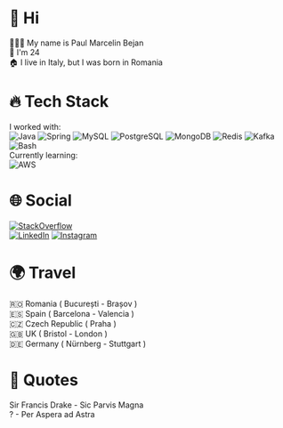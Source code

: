 # 👋 Hi
👨🏻‍💻 My name is Paul Marcelin Bejan<br>
🎂 I'm 24<br>
🏠 I live in Italy, but I was born in Romania<br>

# 🔥 Tech Stack
I worked with:<br>
![Java](https://img.shields.io/badge/-Java-FF7800?logo=java&logoColor=white&style=flat)
![Spring](https://img.shields.io/badge/-Spring-6DB33F?logo=spring&logoColor=white&style=flat)
![MySQL](https://img.shields.io/badge/-MySQL-4479A1?logo=mysql&logoColor=white&style=flat)
![PostgreSQL](https://img.shields.io/badge/-PostgreSQL-4169E1?logo=postgresql&logoColor=white&style=flat)
![MongoDB](https://img.shields.io/badge/-MongoDB-47A248?logo=mongodb&logoColor=white&style=flat)
![Redis](https://img.shields.io/badge/-Redis-DC382D?logo=redis&logoColor=white&style=flat)
![Kafka](https://img.shields.io/badge/-Kafka-231F20?logo=apachekafka&logoColor=white&style=flat)
![Bash](https://img.shields.io/badge/-Bash-000000?logo=gnubash&logoColor=white&style=flat)<br>
Currently learning:<br>
![AWS](https://img.shields.io/badge/-AWS-232F3E?logo=amazonaws&logoColor=white&style=flat)

# 🌐 Social
[![StackOverflow](https://stackoverflow.com/users/flair/13115701.png?theme=dark)](https://stackoverflow.com/users/13115701/paul-marcelin-bejan)<br>
[![LinkedIn](https://img.shields.io/badge/LinkedIn-%230077B5.svg?logo=linkedin&logoColor=white)](https://www.linkedin.com/in/paul-marcelin-bejan/)
[![Instagram](https://img.shields.io/badge/Instagram-%23E4405F.svg?logo=Instagram&logoColor=white)](https://www.instagram.com/_paulmarcelin/)

# 🌍 Travel
🇷🇴 Romania ( București - Brașov )<br>
🇪🇸 Spain ( Barcelona - Valencia )<br>
🇨🇿 Czech Republic ( Praha )<br>
🇬🇧 UK ( Bristol - London )<br>
🇩🇪 Germany ( Nürnberg - Stuttgart )<br>

# 💭 Quotes 
Sir Francis Drake - Sic Parvis Magna<br>
? - Per Aspera ad Astra<br>
